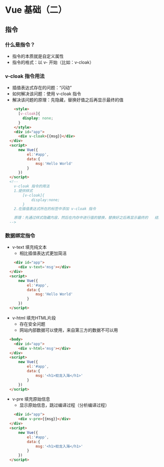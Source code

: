 # Vue 基础（二）

## 指令

### 什么是指令？

* 指令的本质就是自定义属性
* 指令的格式：以 v- 开始（比如：v-cloak）

### v-cloak 指令用法

* 插值表达式存在的问题：“闪动”
* 如何解决该问题：使用 v-cloak 指令
* 解决该问题的原理：先隐藏，替换好值之后再显示最终的值

```html
    <style>
      [v-cloak]{
        display: none;
      }
    </style>
    <div id="app">
      <div v-cloak>{{msg}}</div>
  </div>
  <script>
      new Vue({
          el:'#app',
          data:{
              msg:'Hello World'
          }
      })
  </script>
  <!-- 
	v-cloak 指令的用法
	1.提供样式
		[v-cloak]{
			display:none;
		}
	2.在插值表达式所在的标签中添加 v-cloak 指令

	原理：先通过样式隐藏内容，然后在内存中进行值的替换，替换好之后再显示最终的	结果。
  -->
```

### 数据绑定指令

* v-text 填充纯文本
  * 相比插值表达式更加简洁

```html
    <div id="app">
      <div v-text='msg'></div>
  </div>
  <script>
      new Vue({
          el:'#app',
          data:{
              msg:'Hello World'
          }
      })
  </script>
```

* v-html 填充HTML片段
  * 存在安全问题
  * 网站内部数据可以使用，来自第三方的数据不可以用

```html
  <body>
    <div id="app">
      <div v-html='msg'></div>
  </div>
  <script>
      new Vue({
          el:'#app',
          data:{
              msg:'<h1>蛟龙入海</h1>'
          }
      })
  </script>
```

* v-pre 填充原始信息
  * 显示原始信息，跳过编译过程（分析编译过程）

```html
    <div id="app">
      <div v-pre>{{msg}}</div>
  </div>
  <script>
      new Vue({
          el:'#app',
          data:{
              msg:'<h1>蛟龙入海</h1>'
          }
      })
  </script>
```

























